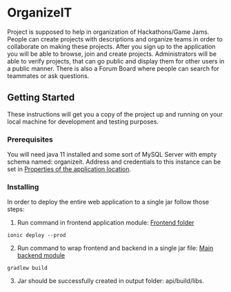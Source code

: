# OrganizeIT

Project is supposed to help in organization of Hackathons/Game Jams. People can create projects with descriptions and organize teams in order to collaborate on making these projects. After you sign up to the application you will be able to browse, join and create projects. Administrators will be able to verify projects, that can go public and display them for other users in a public manner. There is also a Forum Board where people can search for teammates or ask questions.

## Getting Started

These instructions will get you a copy of the project up and running on your local machine for development and testing purposes.

### Prerequisites

You will need java 11 installed and some sort of MySQL Server with empty schema named: organizeit. Address and credentials to this instance can be set in [Properties of the application location](api/src/main/resources/application.properties).

### Installing

In order to deploy the entire web application to a single jar follow those steps:
1. Run command in frontend application module: [Frontend folder](organizeItClient)
```
ionic deploy --prod
```
2. Run command to wrap frontend and backend in a single jar file: [Main backend module](api)
```
gradlew build
```
3. Jar should be successfully created in output folder: api/build/libs.

